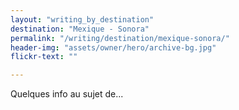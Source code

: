 ```yaml
---
layout: "writing_by_destination"
destination: "Mexique - Sonora"
permalink: "/writing/destination/mexique-sonora/"
header-img: "assets/owner/hero/archive-bg.jpg"
flickr-text: ""

---
```


Quelques info au sujet de...